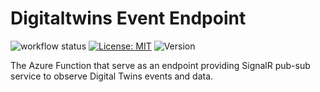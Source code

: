 # Digitaltwins Event Endpoint

![workflow status](https://github.com/smartoperatingblock/digitaltwins-event-endpoint/actions/workflows/build-and-deploy.yml/badge.svg)
[![License: MIT](https://img.shields.io/badge/License-MIT-yellow.svg)](https://opensource.org/licenses/MIT)
![Version](https://img.shields.io/github/v/release/smartoperatingblock/digitaltwins-event-endpoint?style=plastic)

The Azure Function that serve as an endpoint providing SignalR pub-sub service to observe Digital Twins events and data.
